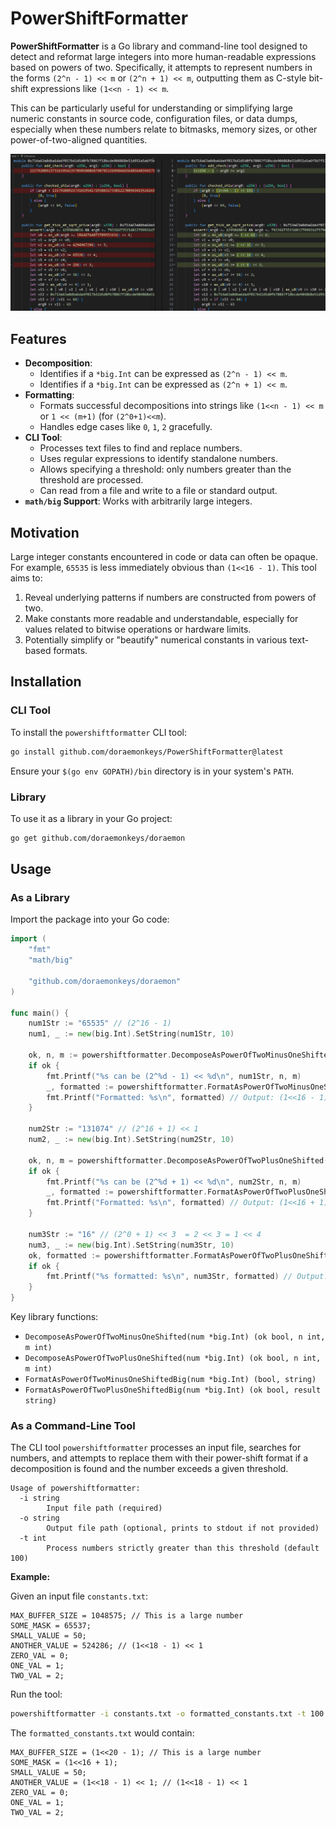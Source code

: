 # PowerShiftFormatter

**PowerShiftFormatter** is a Go library and command-line tool designed to detect and reformat large integers into more human-readable expressions based on powers of two. Specifically, it attempts to represent numbers in the forms `(2^n - 1) << m` or `(2^n + 1) << m`, outputting them as C-style bit-shift expressions like `(1<<n - 1) << m`.



This can be particularly useful for understanding or simplifying large numeric constants in source code, configuration files, or data dumps, especially when these numbers relate to bitmasks, memory sizes, or other power-of-two-aligned quantities.

![image-20250602000939461](https://raw.githubusercontent.com/doraemonkeys/picture/master/1/20250602002851665.png)

## Features

*   **Decomposition**:
    *   Identifies if a `*big.Int` can be expressed as `(2^n - 1) << m`.
    *   Identifies if a `*big.Int` can be expressed as `(2^n + 1) << m`.
*   **Formatting**:
    *   Formats successful decompositions into strings like `(1<<n - 1) << m` or `1 << (m+1)` (for `(2^0+1)<<m`).
    *   Handles edge cases like `0`, `1`, `2` gracefully.
*   **CLI Tool**:
    *   Processes text files to find and replace numbers.
    *   Uses regular expressions to identify standalone numbers.
    *   Allows specifying a threshold: only numbers greater than the threshold are processed.
    *   Can read from a file and write to a file or standard output.
*   **`math/big` Support**: Works with arbitrarily large integers.

## Motivation

Large integer constants encountered in code or data can often be opaque. For example, `65535` is less immediately obvious than `(1<<16 - 1)`. This tool aims to:
1.  Reveal underlying patterns if numbers are constructed from powers of two.
2.  Make constants more readable and understandable, especially for values related to bitwise operations or hardware limits.
3.  Potentially simplify or "beautify" numerical constants in various text-based formats.

## Installation

### CLI Tool

To install the `powershiftformatter` CLI tool:
```bash
go install github.com/doraemonkeys/PowerShiftFormatter@latest
```
Ensure your `$(go env GOPATH)/bin` directory is in your system's `PATH`.

### Library

To use it as a library in your Go project:
```bash
go get github.com/doraemonkeys/doraemon
```

## Usage

### As a Library

Import the package into your Go code:

```go
import (
	"fmt"
	"math/big"

	"github.com/doraemonkeys/doraemon" 
)

func main() {
	num1Str := "65535" // (2^16 - 1)
	num1, _ := new(big.Int).SetString(num1Str, 10)

	ok, n, m := powershiftformatter.DecomposeAsPowerOfTwoMinusOneShifted(num1)
	if ok {
		fmt.Printf("%s can be (2^%d - 1) << %d\n", num1Str, n, m)
		_, formatted := powershiftformatter.FormatAsPowerOfTwoMinusOneShiftedBig(num1)
		fmt.Printf("Formatted: %s\n", formatted) // Output: (1<<16 - 1)
	}

	num2Str := "131074" // (2^16 + 1) << 1
	num2, _ := new(big.Int).SetString(num2Str, 10)

	ok, n, m = powershiftformatter.DecomposeAsPowerOfTwoPlusOneShifted(num2)
	if ok {
		fmt.Printf("%s can be (2^%d + 1) << %d\n", num2Str, n, m)
		_, formatted := powershiftformatter.FormatAsPowerOfTwoPlusOneShiftedBig(num2)
		fmt.Printf("Formatted: %s\n", formatted) // Output: (1<<16 + 1) << 1
	}

    num3Str := "16" // (2^0 + 1) << 3  = 2 << 3 = 1 << 4
    num3, _ := new(big.Int).SetString(num3Str, 10)
    ok, formatted := powershiftformatter.FormatAsPowerOfTwoPlusOneShiftedBig(num3)
    if ok {
        fmt.Printf("%s formatted: %s\n", num3Str, formatted) // Output: 1 << 4
    }
}
```

Key library functions:
*   `DecomposeAsPowerOfTwoMinusOneShifted(num *big.Int) (ok bool, n int, m int)`
*   `DecomposeAsPowerOfTwoPlusOneShifted(num *big.Int) (ok bool, n int, m int)`
*   `FormatAsPowerOfTwoMinusOneShiftedBig(num *big.Int) (bool, string)`
*   `FormatAsPowerOfTwoPlusOneShiftedBig(num *big.Int) (ok bool, result string)`



### As a Command-Line Tool

The CLI tool `powershiftformatter` processes an input file, searches for numbers, and attempts to replace them with their power-shift format if a decomposition is found and the number exceeds a given threshold.

```
Usage of powershiftformatter:
  -i string
        Input file path (required)
  -o string
        Output file path (optional, prints to stdout if not provided)
  -t int
        Process numbers strictly greater than this threshold (default 100)
```

**Example:**

Given an input file `constants.txt`:
```
MAX_BUFFER_SIZE = 1048575; // This is a large number
SOME_MASK = 65537;
SMALL_VALUE = 50;
ANOTHER_VALUE = 524286; // (1<<18 - 1) << 1
ZERO_VAL = 0;
ONE_VAL = 1;
TWO_VAL = 2;
```

Run the tool:
```bash
powershiftformatter -i constants.txt -o formatted_constants.txt -t 100
```

The `formatted_constants.txt` would contain:
```
MAX_BUFFER_SIZE = (1<<20 - 1); // This is a large number
SOME_MASK = (1<<16 + 1);
SMALL_VALUE = 50;
ANOTHER_VALUE = (1<<18 - 1) << 1; // (1<<18 - 1) << 1
ZERO_VAL = 0;
ONE_VAL = 1;
TWO_VAL = 2;
```


